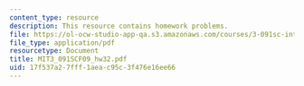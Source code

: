 ```yaml
---
content_type: resource
description: This resource contains homework problems.
file: https://ol-ocw-studio-app-qa.s3.amazonaws.com/courses/3-091sc-introduction-to-solid-state-chemistry-fall-2010/17f537a27fff1aeac95c3f476e16ee66_MIT3_091SCF09_hw32.pdf
file_type: application/pdf
resourcetype: Document
title: MIT3_091SCF09_hw32.pdf
uid: 17f537a2-7fff-1aea-c95c-3f476e16ee66
---
```

